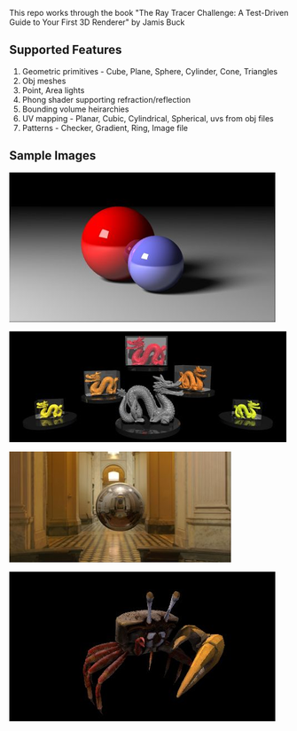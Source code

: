 This repo works through the book "The Ray Tracer Challenge: A Test-Driven Guide to Your First 3D Renderer" by Jamis Buck

## Supported Features
1. Geometric primitives - Cube, Plane, Sphere, Cylinder, Cone, Triangles
2. Obj meshes
3. Point, Area lights
4. Phong shader supporting refraction/reflection
5. Bounding volume heirarchies
6. UV mapping - Planar, Cubic, Cylindrical, Spherical, uvs from obj files
7. Patterns - Checker, Gradient, Ring, Image file


## Sample Images

![JPG](./render1.jpg)

![JPG](./render2.jpg)

![JPG](./render3.jpg)

![JPG](./render4.jpg)